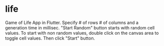 # life

Game of Life App in Flutter. Specify # of rows # of columns and a generation time in millisec. "Start Random" button starts with random cell values. To start with non random values, double click on the canvas area to toggle cell values. Then click "Start" button.



